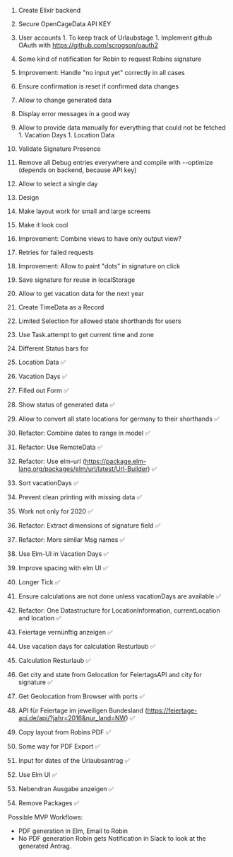 1. Create Elixir backend
  1. Secure OpenCageData API KEY
  1. User accounts
    1. To keep track of Urlaubstage
    1. Implement github OAuth with https://github.com/scrogson/oauth2
  1. Some kind of notification for Robin to request Robins signature

1. Improvement: Handle "no input yet" correctly in all cases
  1. Ensure confirmation is reset if confirmed data changes
  1. Allow to change generated data
  1. Display error messages in a good way
  1. Allow to provide data manually for everything that could not be fetched
    1. Vacation Days
    1. Location Data
1. Validate Signature Presence
1. Remove all Debug entries everywhere and compile with --optimize (depends on backend, because API key)
1. Allow to select a single day
1. Design
  1. Make layout work for small and large screens
  1. Make it look cool
  1. Improvement: Combine views to have only output view?
1. Retries for failed requests
1. Improvement: Allow to paint "dots" in signature on click
1. Save signature for reuse in localStorage
1. Allow to get vacation data for the next year
1. Create TimeData as a Record
1. Limited Selection for allowed state shorthands for users
1. Use Task.attempt to get current time and zone


1. Different Status bars for
  1. Location Data ✅
  1. Vacation Days ✅
  1. Filled out Form ✅
1. Show status of generated data ✅
1. Allow to convert all state locations for germany to their shorthands ✅
1. Refactor: Combine dates to range in model ✅
1. Refactor: Use RemoteData ✅
1. Refactor: Use elm-url (https://package.elm-lang.org/packages/elm/url/latest/Url-Builder) ✅
1. Sort vacationDays ✅
1. Prevent clean printing with missing data ✅
1. Work not only for 2020 ✅
1. Refactor: Extract dimensions of signature field ✅
1. Refactor: More similar Msg names ✅
1. Use Elm-UI in Vacation Days ✅
1. Improve spacing with elm UI ✅
1. Longer Tick ✅
1. Ensure calculations are not done unless vacationDays are available ✅
1. Refactor: One Datastructure for LocationInformation, currentLocation and location ✅
1. Feiertage vernünftig anzeigen ✅
1. Use vacation days for calculation Resturlaub ✅
1. Calculation Resturlaub ✅
1. Get city and state from Gelocation for FeiertagsAPI and city for signature ✅
1. Get Geolocation from Browser with ports ✅
1. API für Feiertage im jeweiligen Bundesland (https://feiertage-api.de/api/?jahr=2016&nur_land=NW) ✅
1. Copy layout from Robins PDF ✅
1. Some way for PDF Export ✅
1. Input for dates of the Urlaubsantrag ✅
1. Use Elm UI ✅
1. Nebendran Ausgabe anzeigen ✅
1. Remove Packages ✅

Possible MVP Workflows:

- PDF generation in Elm, Email to Robin
- No PDF generation Robin gets Notification in Slack to look at the generated Antrag.
